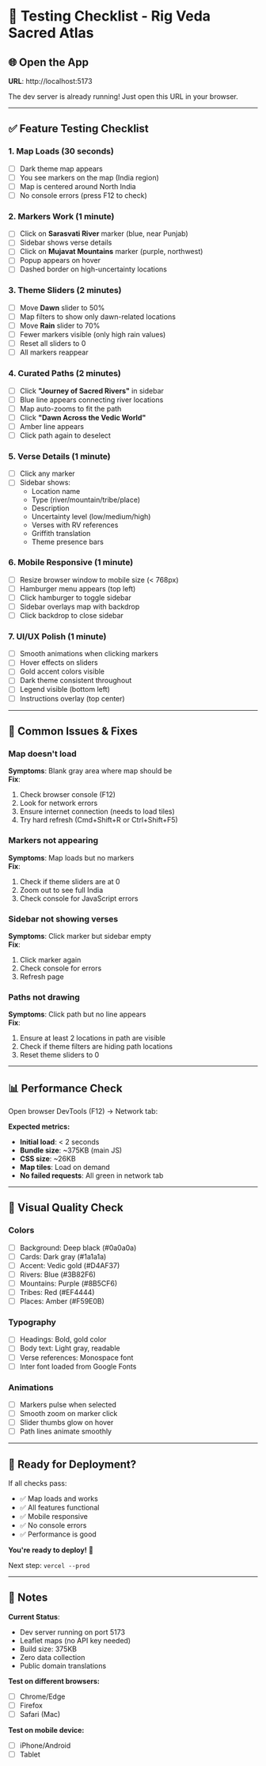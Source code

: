 # 🧪 Testing Checklist - Rig Veda Sacred Atlas

## 🌐 Open the App

**URL**: http://localhost:5173

The dev server is already running! Just open this URL in your browser.

---

## ✅ Feature Testing Checklist

### 1. Map Loads (30 seconds)
- [ ] Dark theme map appears
- [ ] You see markers on the map (India region)
- [ ] Map is centered around North India
- [ ] No console errors (press F12 to check)

### 2. Markers Work (1 minute)
- [ ] Click on **Sarasvati River** marker (blue, near Punjab)
- [ ] Sidebar shows verse details
- [ ] Click on **Mujavat Mountains** marker (purple, northwest)
- [ ] Popup appears on hover
- [ ] Dashed border on high-uncertainty locations

### 3. Theme Sliders (2 minutes)
- [ ] Move **Dawn** slider to 50%
- [ ] Map filters to show only dawn-related locations
- [ ] Move **Rain** slider to 70%
- [ ] Fewer markers visible (only high rain values)
- [ ] Reset all sliders to 0
- [ ] All markers reappear

### 4. Curated Paths (2 minutes)
- [ ] Click **"Journey of Sacred Rivers"** in sidebar
- [ ] Blue line appears connecting river locations
- [ ] Map auto-zooms to fit the path
- [ ] Click **"Dawn Across the Vedic World"**
- [ ] Amber line appears
- [ ] Click path again to deselect

### 5. Verse Details (1 minute)
- [ ] Click any marker
- [ ] Sidebar shows:
  - Location name
  - Type (river/mountain/tribe/place)
  - Description
  - Uncertainty level (low/medium/high)
  - Verses with RV references
  - Griffith translation
  - Theme presence bars

### 6. Mobile Responsive (1 minute)
- [ ] Resize browser window to mobile size (< 768px)
- [ ] Hamburger menu appears (top left)
- [ ] Click hamburger to toggle sidebar
- [ ] Sidebar overlays map with backdrop
- [ ] Click backdrop to close sidebar

### 7. UI/UX Polish (1 minute)
- [ ] Smooth animations when clicking markers
- [ ] Hover effects on sliders
- [ ] Gold accent colors visible
- [ ] Dark theme consistent throughout
- [ ] Legend visible (bottom left)
- [ ] Instructions overlay (top center)

---

## 🐛 Common Issues & Fixes

### Map doesn't load
**Symptoms**: Blank gray area where map should be  
**Fix**: 
1. Check browser console (F12)
2. Look for network errors
3. Ensure internet connection (needs to load tiles)
4. Try hard refresh (Cmd+Shift+R or Ctrl+Shift+F5)

### Markers not appearing
**Symptoms**: Map loads but no markers  
**Fix**:
1. Check if theme sliders are at 0
2. Zoom out to see full India
3. Check console for JavaScript errors

### Sidebar not showing verses
**Symptoms**: Click marker but sidebar empty  
**Fix**:
1. Click marker again
2. Check console for errors
3. Refresh page

### Paths not drawing
**Symptoms**: Click path but no line appears  
**Fix**:
1. Ensure at least 2 locations in path are visible
2. Check if theme filters are hiding path locations
3. Reset theme sliders to 0

---

## 📊 Performance Check

Open browser DevTools (F12) → Network tab:

**Expected metrics:**
- **Initial load**: < 2 seconds
- **Bundle size**: ~375KB (main JS)
- **CSS size**: ~26KB
- **Map tiles**: Load on demand
- **No failed requests**: All green in network tab

---

## 🎨 Visual Quality Check

### Colors
- [ ] Background: Deep black (#0a0a0a)
- [ ] Cards: Dark gray (#1a1a1a)
- [ ] Accent: Vedic gold (#D4AF37)
- [ ] Rivers: Blue (#3B82F6)
- [ ] Mountains: Purple (#8B5CF6)
- [ ] Tribes: Red (#EF4444)
- [ ] Places: Amber (#F59E0B)

### Typography
- [ ] Headings: Bold, gold color
- [ ] Body text: Light gray, readable
- [ ] Verse references: Monospace font
- [ ] Inter font loaded from Google Fonts

### Animations
- [ ] Markers pulse when selected
- [ ] Smooth zoom on marker click
- [ ] Slider thumbs glow on hover
- [ ] Path lines animate smoothly

---

## 🚀 Ready for Deployment?

If all checks pass:
- ✅ Map loads and works
- ✅ All features functional
- ✅ Mobile responsive
- ✅ No console errors
- ✅ Performance is good

**You're ready to deploy!** 🎉

Next step: `vercel --prod`

---

## 📝 Notes

**Current Status**: 
- Dev server running on port 5173
- Leaflet maps (no API key needed)
- Build size: 375KB
- Zero data collection
- Public domain translations

**Test on different browsers:**
- [ ] Chrome/Edge
- [ ] Firefox
- [ ] Safari (Mac)

**Test on mobile device:**
- [ ] iPhone/Android
- [ ] Tablet
